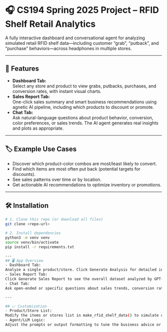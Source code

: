 # 🎧 CS194 Spring 2025 Project – RFID Shelf Retail Analytics

A fully interactive dashboard and conversational agent for analyzing simulated retail RFID shelf data—including customer “grab”, “putback”, and “purchase” behaviors—across headphones in multiple stores.

---

## 🚀 Features

- **Dashboard Tab:**  
  Select any store and product to view grabs, putbacks, purchases, and conversion rates, with instant visual charts.
- **Sales Report Tab:**  
  One-click sales summary and smart business recommendations using agnetic AI pipeline, including which products to discount or promote.
- **Chat Tab:**  
  Ask natural-language questions about product behavior, conversion, color preferences, or sales trends. The AI agent generates real insights and plots as appropriate.

---

## 🏷️ Example Use Cases

- Discover which product-color combos are most/least likely to convert.
- Find which items are most often put back (potential targets for discounts).
- See sales patterns over time or by location.
- Get actionable AI recommendations to optimize inventory or promotions.

---

## 🛠️ Installation

```bash
# 1. Clone this repo (or download all files)
git clone <repo-url>

# 2. Install dependencies
python3 -m venv venv
source venv/bin/activate
pip install -r requirements.txt

---
## 🖥️ App Overview
- Dashboard Tab:
Analyze a single product/store. Click Generate Analysis for detailed interaction and conversion stats, plus a chart.
- Sales Report Tab:
Click Generate Sales Report to see the overall dataset analyzed by GPT-4o, with markdown recommendations for which products to discount.
- Chat Tab:
Ask open-ended or specific questions about sales trends, conversion rates, putbacks, product comparisons, and more.

---

## 📈 Customization
- Product/Store List:
Modify the items or stores list in make_rfid_shelf_data() to simulate other products or categories.
- Agent/LLM Logic:
Adjust the prompts or output formatting to tune the business advice or AI explanations.
